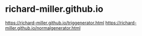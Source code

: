 # richard-miller.github.io

https://richard-miller.github.io/triggenerator.html
https://richard-miller.github.io/normalgenerator.html
